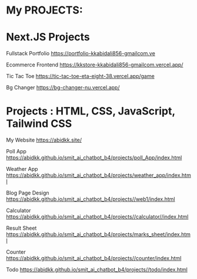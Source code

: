 # My PROJECTS:


# Next.JS Projects
Fullstack Portfolio
https://portfolio-kkabidali856-gmailcom.ve


Ecommerce Frontend
https://kkstore-kkabidali856-gmailcom.vercel.app/

Tic Tac Toe
https://tic-tac-toe-eta-eight-38.vercel.app/game


Bg Changer 
https://bg-changer-nu.vercel.app/





# Projects : HTML, CSS, JavaScript, Tailwind CSS

My Website 
https://abidkk.site/

Poll App
https://abidkk.github.io/smit_ai_chatbot_b4/projects/poll_App/index.html

Weather App
https://abidkk.github.io/smit_ai_chatbot_b4/projects/weather_app/index.html

Blog Page Design
https://abidkk.github.io/smit_ai_chatbot_b4/projects//web1/index.html


Calculator
https://abidkk.github.io/smit_ai_chatbot_b4/projects//calculator//index.html


Result Sheet
https://abidkk.github.io/smit_ai_chatbot_b4/projects/marks_sheet/index.html


Counter 
https://abidkk.github.io/smit_ai_chatbot_b4/projects//counter/index.html


Todo
https://abidkk.github.io/smit_ai_chatbot_b4/projects//todo/index.html

